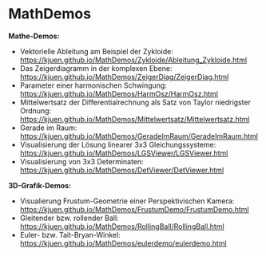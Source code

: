 MathDemos
=========

 **Mathe-Demos:**

* Vektorielle Ableitung am Beispiel der Zykloide:
  <https://kjuen.github.io/MathDemos/Zykloide/Ableitung_Zykloide.html>
* Das Zeigerdiagramm in der komplexen Ebene:
  <https://kjuen.github.io/MathDemos/ZeigerDiag/ZeigerDiag.html>
* Parameter einer harmonischen Schwingung:
  <https://kjuen.github.io/MathDemos/HarmOsz/HarmOsz.html>
* Mittelwertsatz der Differentialrechnung als Satz von Taylor
  niedrigster Ordnung:
  <https://kjuen.github.io/MathDemos/Mittelwertsatz/Mittelwertsatz.html>
* Gerade im Raum:
  <https://kjuen.github.io/MathDemos/GeradeImRaum/GeradeImRaum.html>
* Visualisierung der Lösung linearer 3x3 Gleichungssysteme:
  <https://kjuen.github.io/MathDemos/LGSViewer/LGSViewer.html>
* Visualisierung von 3x3 Determinaten:
  <https://kjuen.github.io/MathDemos/DetViewer/DetViewer.html>

**3D-Grafik-Demos:**

* Visualierung Frustum-Geometrie einer Perspektivischen Kamera:
  <https://kjuen.github.io/MathDemos/FrustumDemo/FrustumDemo.html>
* Gleitender bzw. rollender Ball:
  <https://kjuen.github.io/MathDemos/RollingBall/RollingBall.html>
* Euler- bzw. Tait-Bryan-Winkel:
  <https://kjuen.github.io/MathDemos/eulerdemo/eulerdemo.html>
